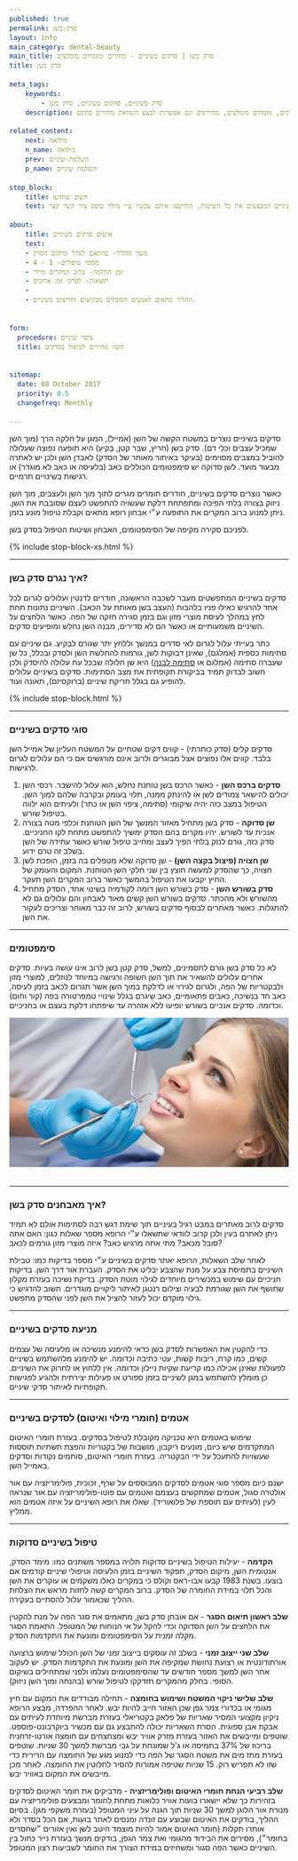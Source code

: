 ```yaml
---
published: true
permalink: סדק-בשן
layout: info
main_category: dental-beauty
main_title: סדק בשן | סדקים בשיניים - מחירים ומומחים מומלצים
title: סדק בשן

meta_tags:
    keywords:
        - סדק בשיניים, סדקים בשיניים, סדק בשן
    description: סדק בשיניים - כל מה שרציתם לדעת על סדקים בשיניים, מדוע הן נוצרים? סוגי סדקים, מניעה, טיפול בסדקים, מומחים מומלצים, מחירונים וגם אפשרות לבצע השוואת מחירים בחינם
    
related_content:
    next: מילואה
    n_name: מילואה
    prev: השלמת-שיניים
    p_name: השלמת שיניים

stop_block: 
    title: חשוב שתדעו
    text: ישנן מספר טכניקות מקובלות לאיטום הסדקים בשיניים ומכאן שחשוב מאוד להתייעץ עם רופא שיניים המנוסה ברובן, כך הייעוץ שתקבלו יהיה אובייקטיבי! אנחנו מקשרים לרופאי שיניים המבצעים את כל השיטות, התייעצו איתם עכשיו ע״י מילוי טופס צור קשר קצר.     

about:
    title: איטום סדקים בשיניים
    text: 
    - משך ההליך- בהתאם לגודל ומיקום הסדק
    - מספר טיפולים- 1 - 4
    - זמן החלמה- ברוב המקרים מיידי
    - תוצאות- לפרקי זמן ארוכים
    - 
    - ההליך מתאים לאנשים הסובלים מבקיעים וחריצים בשיניים.
    

form:
  procedure: ציפוי שיניים
  title: השוו מחירים לטיפול בסדקים

  
sitemap: 
  date: 08 October 2017
  priority: 0.5
  changefreq: Monthly

---
```

סדקים בשיניים נוצרים במשטח הקשה של השן (אמייל), המגן על חלקה הרך (מוך השן שמכיל עצבים וכלי דם). סדק בשן (חריץ, שבר קטן, בְּקִיעַ) היא תופעה נפוצה שעלולה להוביל במצבים מסוימים (בעיקר באיתור מאוחר של הסדק) לאבדן השן ולכן יש לאתרה מבעוד מועד. לשן סדוקה יש סימפטומים הכוללים כאב (בלעיסה או כאב לא מוגדר) או רגישות בשינויים תרמיים.

כאשר נוצרים סדקים בשיניים, חודרים חומרים מגרים לתוך מוך השן ולעצבים, מוך השן ניזוק בצורה בלתי הפיכה ומתפתחת דלקת שעשויה להתפשט לעצם שסובבת את השן. ניתן למנוע ברוב המקרים את התופעה ע״י אבחון רופא מתאים וקבלת טיפול מונע בזמן.

לפניכם סקירה מקיפה של הסימפטומים, האבחון ושיטות הטיפול בסדק בשן.

 {% include stop-block-xs.html %}  

- - - - - -

###  איך נגרם סדק בשן?

סדקים בשיניים המתפשטים מעבר לשכבה הראשונה, חודרים לדנטין ועלולים לגרום לכל אחד להרגיש כאילו פניו בלהבות (העצב בשן מאותת על הכאב). השיניים נתונות תחת לחץ במהלך לעיסת מוצרי מזון וגם בזמן סגירה חזקה של הפה. כאשר הלחצים על השיניים משמעותיים או כאשר הם לא סדירים, מבנה השן נחלש ומופיעים סדקים.

כתר בעייתי עלול לגרום לאי סדרים במנשך וללחץ יתר שגורם לבְּקִיעַ. גם שיניים עם סתימות כספית (אמלגם), שאינן דבוקות לשן, גורמות להחלשת השן ולסדק ובכלל, כל שן שעברה סתימה (אמלגם או [סתימה לבנה](/סתימה-לבנה)) היא שן חלולה שבכל עת עלולה להיסדק ולכן חשוב לבדוק תמיד בביקורת תקופתית את מצב הסתימות. סדקים בשיניים עלולים להופיע גם בגלל חריקת שיניים (ברוקסיזם), תאונה ועוד.

 {% include stop-block.html %}  

- - - - - -

###  סוגי סדקים בשיניים

סדקים קלים (סדק כותרתי) - קווים דקים שטחיים על המשטח העליון של אמייל השן בלבד. קווים אלו נפוצים אצל מבוגרים ולרוב אינם מורגשים אם כי הם עלולים לגרום לרגישות.

1. **סדקים ברכס השן** - כאשר הרכס בשן טוחנת נחלש, הוא עלול להישבר. רכסי השן יכולים להישאר צמודים לשן או להינתק ממנה, תלוי בעומק ובקרבה שלהם למוך השן. הטיפול במצב כזה יהיה שיקומי (סתימה, ציפוי השן או כתר) ולעיתים הוא ילווה בטיפול שורש.
2. **שן סדוקה** - סדק בשן מתחיל מאזור המנשך של השן הטוחנת וכלפי מטה בצורה אנכית עד לשורש. יהיו מקרים בהם הסדק ימשיך להתפשט מתחת לקו החניכיים. סדק כזה, גורם לנזק בלתי הפיך לעצב ומחייב טיפול שורש כאשר עתידה של השן בשלב זה טרם ידוע.
3. **שן חצויה (פיצול בקצה השן)** - שן סדוקה שלא מטפלים בה בזמן, הופכת לשן חצויה, כך שהסדק למעשה חוצץ בין שני חלקי השן הטוחנת. המקום והעומק של החיץ יקבעו את הטיפול בהמשך כאשר ברוב המקרים השן תעקר.
4. **סדק בשורש השן** - סדק בשורש השן דומה לקודמיה בשינוי אחד, הסדק מתחיל מהשורש ולא מהכתר. סדקים בשורש השן קשים מאוד לאבחון והם עלולים גם לא להתגלות. כאשר מאתרים לבסוף סדקים בשורש, לרוב זה כבר מאוחר וצריכים לעקור את השן.
- - - - - -

### סימפטומים

לא כל סדק בשן גורם לתסמינים, למשל, סדק קטן בשן לרוב אינו עושה בעיות. סדקים אחרים עלולים להשאיר את תוך השן חשופה ורגישה במיוחד לנוזלים, למוצרי מזון ולבקטריות של הפה, ולגרום לגירוי או לדלקת במוך השן אשר תגרום לכאב בזמן לעיסה, כאב חד בנשיכה, כאבים פתאומיים, כאב שיגרם בגלל שינויי טמפרטורה בפה (קור וחום) וכדומה. סדקים אנכיים בשורש יופיעו ללא אזהרה עד שיפתחו דלקת בעצם או בחניכיים.


 ![{{ page.title }}](/images/articles/dental-treatment.jpg)  

- - - - - -

###  איך מאבחנים סדק בשן?

סדקים לרוב מאתרים במבט רגיל בעיניים תוך שימת דגש רבה לסתימות אולם לא תמיד ניתן לאתרם בעין ולכן קרוב לוודאי שתשאלו ע״י הרופא מספר שאלות כגון: האם אתה סובל מכאב? מתי אתה מרגיש כאב? איזה מוצרי מזון גורמים לכאב?

לאחר שלב השאלות, הרופא יאתר סדקים בשיניים ע״י מספר בדיקות כמו: טבילת השיניים בתמיסת צבע על מנת שהצבע יבליט את הסדק. העברת אור דרך השן. בדיקות חניכיים עם שימוש במכשירים מיוחדים לגילוי מוטת הסדק. בדיקת נשיכה בעזרת מקלון שחושף את השן שגורמת לבעיה וצילום רנטגן לאיתור ליקויים מוגדרים. חשוב להדגיש כי גילוי מוקדם יכול לעזור להציל את השן לפני שהסדק מתפשט.
- - - - - -

###  מניעת סדקים בשיניים

כדי להקטין את האפשרות לסדק בשן כדאי להימנע מנשיכה או מלעיסה של עצמים קשים, כמו קרח, ריבות קשות, עטי כתיבה וכדומה. יש להימנע מלהשתמש בשיניים לפעולות שאינן אכילה כמו קריעת שקיות ניילון וכדומה. אין ללחוץ או לחרוק את השיניים. כן מומלץ להשתמש במגן לשיניים בזמן ספורט או פעילות יצירתית ולהגיע לפגישות תקופתיות לאיתור סדקי שיניים.
- - - - - -

###  אטמים (חומרי מילוי ואיטום) לסדקים בשיניים

שימוש באטמים היא טכניקה מקובלת לטיפול בסדקים. בעזרת חומרי האיטום המתקדמים שיש כיום, מונעים ריקבון, מושבות של בקטריות והפצת תשתיות תוססות שעשויות להתעכל על ידי הבקטריה. בעזרת חומרי האיטום, סותמים נקודות וסדקים באמייל השן.

ישנם כיום מספר סוגי אטמים לסדקים המבוססים על שרף, זכוכית, פולימריזציה עם אור אולטרה סגול, אטמים שמתקשים בעצמם ואטמים עם פוטו-פולימריזציה עם אור שנראה לעין (לעיתים עם תוספת של פלואוריד). שאלו את רופא השיניים על איזה אטמים הוא ממליץ.
- - - - - -

###  טיפול בשיניים סדוקות

**הקדמה** - יעילות הטיפול בשיניים סדוקות תלויה במספר משתנים כמו: מימד הסדק, אנטומית השן, מיקום הסדק, תפקוד השיניים בזמן הלעיסה וטיפולי שיניים קודמים אם בוצעו. בשנת 1983 קבעו אבו-ראס וקולס כי במקרים כאלו משקמים או עוקרים את השן והכל תלוי במידת החומרה של הסדק. ברוב המקרים קשה לחזות מראש את הצלחת ההליך שכאמור עלול להסתיים בעקירה.

**שלב ראשון תיאום הסגר** - אם אובחן סדק בשן, מתאמים את סגר הפה על מנת להקטין את הלחצים על השן הסדוקה וכדי להקל על אי הנוחות של המטופל. התאמת הסגר מקלה זמנית על הסימפטומים ומונעת את התקדמות הסדק.

**שלב שני ייצוב זמני** - בשלב זה עוסקים בייצוב זמני של השן הכולל שימוש ברצועה אורתודונטית או רצועת נחושת שמקיפה את השן ומונעת את התקדמות הסדק. יש לעקוב אחר השן למשך מספר חודשים עד שהסימפטומים נעלמו ולפני שמתחילים בשיקום הסופי. בחלק מהמקרים תזדקקו לטיפול שורש (בהנחה ומוך השן ניזוק).

**שלב שלישי ניקוי המשטח ושימוש בחומצה** - תחילה מבודדים את המקום עם חיץ מגומי או בכדורי צמר גפן שכן האזור חייב להיות יבש. לאחר ההפרדה, מבצע הרופא ניקיון מקצועי המסיר שאריות של פלאק בקטריאלי בעזרת מברשת מיוחדת לעיתים עם אבקת אבן ספוגית. הסרת השאריות יכולה להתבצע גם עם מכשיר ביוקרבונט-פוספט. שוטפים ומייבשים את האזור בעזרת מזרק אוויר יבש ומצחצחים עם חומצה אורטו-זרחנית בריכוז של 37% בתמיסה או ג'ל שמונחת על גבי מברשת למשך 30 שניות. שוטפים בעזרת מתז מים את משטח הסגר של הפה כדי למנוע מגע של החומצה עם הרירית כדי שזו לא תפריש רוק. 15 שניות שטיפה אמורות להסיר לחלוטין את החומצה. לאחר מכן מייבשים את המקום באוויר יבש.

**שלב רביעי הנחת חומרי האיטום ופולימריזציה** - מדביקים את חומר האיטום לסדקים בזהירות כך שלא יישארו בועות אוויר כלואות מתחת לחומר ומבצעים פולימריזציה עם מנורת אור הלוגן למשך 30 שניות תוך הגנה על עיני המטופל (בעזרת משקפי מגן). בסיום ההליך, בודקים את האיטום שבוצע עם זונדה ומנסים לאתר בועות, אם הכל בסדר ולא אותרו תקלות (חומר האיטום אמור להיות מוצמד היטב לשן ואין אזורים ״שחסרים בחומר״), מסירים את הבידוד מהגומי ואת צמר הגפן, בודקים מנשך בעזרת נייר כחול בין השיניים כאשר הפה סגור ומשחיזים במידת הצורך את החומר לשביעות רצון המטופל.
